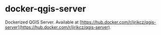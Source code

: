 # docker-qgis-server
Dockerized QGIS Server. Available at [https://hub.docker.com/r/jirikcz/qgis-server](https://hub.docker.com/r/jirikcz/qgis-server). 

